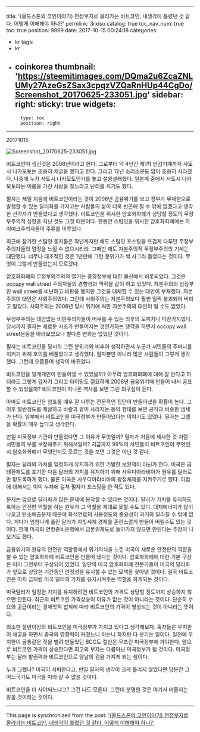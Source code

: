 
---
title: '(올드스톤의 코인이야기) 천정부지로 올라가는 비트코인, 내생각이 틀렸던 것 같다. 어떻게 이해해야 하나?'
permlink: 3rxiso
catalog: true
toc_nav_num: true
toc: true
position: 9999
date: 2017-10-15 00:24:18
categories:
- kr
tags:
- kr
- coinkorea
thumbnail: 'https://steemitimages.com/DQma2u6ZcaZNLUMy27AzeGsZSax3cpqzVZQaRnHUp44CgDo/Screenshot_20170625-233051.jpg'
sidebar:
    right:
        sticky: true
widgets:
    -
        type: toc
        position: right
---


20171015

![Screenshot_20170625-233051.jpg](https://steemitimages.com/DQma2u6ZcaZNLUMy27AzeGsZSax3cpqzVZQaRnHUp44CgDo/Screenshot_20170625-233051.jpg)



비트코인이 생긴것은 2008년이라고 한다. 그로부터 약 4년간 제1차 반감기때까지 사토시 나카모토는 조용히 채굴을 했다고 한다. 그리고 12년 소리소문도 없이 조용히 사라졌다. 나중에 누가 사토시 나카모토인가를 놓고 설왕설래했다. 일본계 중에서 사토시 나카모토라는 이름을 가진 사람을 찾느라고 난리를 치기도 했다. 

필자는 제일 처음에 비트코인이라는 것이 2008년 금융위기를 보고 정부가 무제한으로 발행할 수 있는 달러화를 가지고는 사람들의 삶이 더욱 빈곤해 질 수 밖에 없겠다고 생각한 선각자가 만들었다고 생각했다. 비트코인을 위시한 암호화화폐가 상당할 정도의 무정부주의적 성향을 지닌 것도 그것 때문이다. 한동안 스팀잇을 위시한 암호화화폐에는 하이예크주의자들이 주류를 이루었다.

최근에 참가한 스팀잇 동지들은 작년까지만 해도 스팀잇 포스팅을 뜨겁게 다루던 무정부주의자들의 열정을 느낄 수 없으시리라. 그때만 해도 자본주의적 무정부주의의 기세는 대단했다. 너무나 대조적인 것은 1년만에 그런 분위기가 싹 사그라 들었다는 것이다. 무엇이 그렇게 만들었는지 모르겠다. 

암호화화폐의 무정부의주의적 열기는 중앙정부에 대한 불신에서 비롯되었다. 그것은 occupy wall street 주의자들의 경향성과 맥락을 같이 하고 있었다. 자본주의의 심장부인 wall street를 비난하고 비판을 했지만 그것을 대체할 수 있는 대안이 부재했다. 자본주의의 대안은 사회주의였다. 그런데 사회주의는 자본주의보다 훨씬 일찍 붕괴되어 버리고 말았다. 사회주의는 2008년 당시 위기에 처한 자본주의의 대안이 될 수도 없었다. 

무정부주의는 대안없는 비판주의자들이 머무를 수 있는 최후의 도피처나 마찬가지였다. 당시까지 필자는 새로운 사조가 만들어지는 것인가하는 생각을 하면서 occupy wall street운동을 바라보았으나 별다른 변화는 없었던 것이다. 

필자는 비트코인을 당시의 그런 분위기와 비추어 생각하면서 누군가 서민들의 주머니를 지키기 위해 호의를 베풀었다고 생각했다. 필자뿐만 아니라 많은 사람들이 그렇게 생각했다. 그런데 요즘들어 생각이 바뀌었다. 

비트코인을 일개개인이 만들어낼 수 있었을까? 아무리 암호화화폐에 대해 잘 안다고 하더라도 그렇게 갑자기 그리고 타이밍도 절묘하게 2008년 금융위기때 만들어 내서 공표할 수 있었을까? 비트코인이 지나온 역사를 보면 그런 의구심이 든다. 

아마도 비트코인은 암호를 매우 잘 다루는 전문적인 집단이 만들어냈을 확률이 높다. 그 이후 절반정도를 채굴하고 바람과 같이 사라지는 등의 행태를 보면 공작과 비슷한 냄세가 난다. 일부에서 비트코인을 미국정부가 만들어냈다는 이야기도 있었다. 필자는 그랬을 확률이 매우 높다고 생각한다.

만일 미국정부 기관이 만들었다면 그 이유가 무엇일까? 필자가 처음에 제시한 것 처럼 서민들의 부를 보장해주기 위해서일까? 지금까지 99%의 서민들이 비트코인이 무엇인지 암호화화폐가 무엇인지도 모르는 것을 보면 그것은 아닌 것 같다. 

필자는 달러의 가치를 일정하게 유지하기 위한 기발한 보완책이 아닌가 한다. 미국은 금태환제도를 포기한 다음 달러의 가치를 유지하기 위해 사우디아라비아가 원유를 달러로만 받도록하게 했다. 물론 미국은 사우디아라비아의 왕정체제를 지켜주기로 했다. 이점에 대해서는 이미 누차에 걸쳐 필자가 포스팅을 한 적도 있다. 

문제는 앞으로 달러화가 많은 문제에 봉착할 수 있다는 것이다. 달러가 가치를 유지하도록하는 안전판 역할을 하는 원유가 그 역할을 제대로 못할 수도 있다. 대체에너지가 많이 나오고 탄소배출문제 때문에 화석연료의 사용정도와 중요성이 과거와 달라질 수 밖에 없다. 게다가 엄청나게 풀린 달러가 자칫세계 경제를 혼란스럽게 만들어 버릴수도 있는 것이다. 한때 미국의 연방준비은행에서 금본위제도로 돌아가지 않으면 안된다는 주장이 나오기도 했다. 

금융위기와 원유의 안전판 역할등에서 위기의식을 느낀 미국이 새로운 안전판의 역할을 할 수 있는 암호화화폐 비트코인을 만들어 냈다는 것이다. 암호화화폐에 대한 기본 구상은 이미 그전부터 구상되어 있었다. 일단의 미국 암호화화폐 전문가들이 미국의 달러화가 앞으로 상당한 기간동안 안정성을 유지할 수 있는 묘책을 찾아낸 것이다. 결국 비트코인은 마치 금처럼 미국 달러의 가치를 유지시켜주는 역할을 하게되는 것이다. 

미국달러가 일정한 가치를 유지하려면 비트코인의 가격도 상당할 정도까지 상승하지 않으면 안된다. 최근의 비트코인 가격상승이 이유가 없는 것이 아니라는 것이다. 단순히 수요와 공급이라는 경제학적 법칙에 따라 비트코인의  가격이 형성되는 것이 아니라는 뜻이다. 

최소한 절반이상의 비트코인을 미국정부가 가지고 있다고 생각해보자. 혹자들은 우지한이 채굴을 하면서 중국의 영향력이 커졌느니 마는니 하지만 다 웃기는 일이다. 일전에 우지한이 골통같은 짓을 벌려 만들었던 BCC도 절반은 무조건 미국정부에 가야한다. 앞으로 비트코인 가격이 상승한다면 최고의 부자는 다름아닌 미국정부가 될 것이다. 미국정부는 달러 발권력과 비트코인으로 양날의 검을 가지게 되는 셈이다. 

누가 그랬나? 미국이 쇠퇴한다고. 만일 필자의 생각이 크게 틀리지 않았다면 당분간 그 어느국가도 미국을 따라 갈 수 없을 것이다. 

비트코인을 더 사야되느냐고? 그건 나도 모른다. 그런데 분명한 것은 여기서 머물지는 않을 것이라는 것이다.

- - -

This page is synchronized from the post: ['(올드스톤의 코인이야기) 천정부지로 올라가는 비트코인, 내생각이 틀렸던 것 같다. 어떻게 이해해야 하나?'](https://steemit.com/@oldstone/3rxiso)
